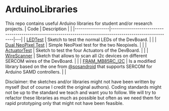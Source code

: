 # ArduinoLibraries

This repo contains useful Arduino libraries for student and/or research projects.
| Code            | Description                                                                                                |   |
|-----------------|------------------------------------------------------------------------------------------------------------|---|
| [LEDTest](https://github.com/jakorten/SoftRoboticsDevBoard/tree/main/LEDTest)         | Sketch to test the normal LEDs of the DevBoard.                                                            |   |
| [Dual NeoPixel Test](https://github.com/jakorten/SoftRoboticsDevBoard/tree/main/NeoPixelTest) | Simple NeoPixel test for the two Neopixels. |   |
| [ActuatorTest](https://github.com/jakorten/SoftRoboticsDevBoard/tree/main/ActuatorTest)    | Sketch to test the four Actuators of the DevBoard.                                                         |   |
| [WireScanner](https://github.com/jakorten/SoftRoboticsDevBoard/tree/main/WireScanner)     | Sketch that allows to scan all i2c devices on different SERCOM wires of the DevBoard.                                                |   |
| [FRAM_MB85RC_I2C](https://github.com/jakorten/ArduinoLibraries/tree/main/FRAM_MB85RC_I2C) | Is a modified library based on the one from [@sosandroid](https://github.com/sosandroid/FRAM_MB85RC_I2C) that supports SERCOM for Arduino SAMD controllers. |   |

Disclaimer: the sketches and/or libraries might not have been written by myself (but of course I credit the original authors). Coding standards might not be up to the standard we teach and want you to follow. We will try to refactor these libraries as much as possible but often as we need them for rapid prototyping only that might not have been feasible.
